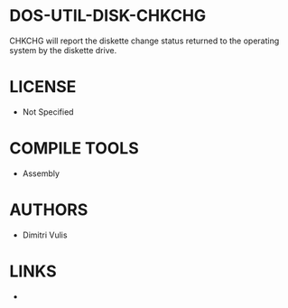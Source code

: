 # DOS-UTIL-DISK-CHKCHG
CHKCHG will report the diskette change status returned to the operating system by the diskette drive.

LICENSE
===============
* Not Specified

COMPILE TOOLS
===============
* Assembly
 
AUTHORS
===============
* Dimitri Vulis

LINKS
===============
* 
